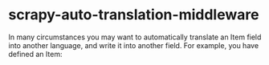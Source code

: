 # scrapy-auto-translation-middleware
In many circumstances you may want to automatically translate an Item field into another language, and write it into another field. For example, you have defined an Item:



<!--stackedit_data:
eyJoaXN0b3J5IjpbLTg4NTQ4OTI2XX0=
-->